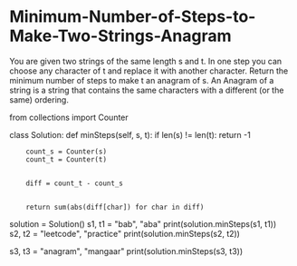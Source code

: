# Minimum-Number-of-Steps-to-Make-Two-Strings-Anagram
You are given two strings of the same length s and t. In one step you can choose any character of t and replace it with another character.  Return the minimum number of steps to make t an anagram of s.  An Anagram of a string is a string that contains the same characters with a different (or the same) ordering.   

from collections import Counter

class Solution:
    def minSteps(self, s, t):
        if len(s) != len(t):
            return -1  

        
        count_s = Counter(s)
        count_t = Counter(t)

     
        diff = count_t - count_s

        
        return sum(abs(diff[char]) for char in diff)

solution = Solution()
s1, t1 = "bab", "aba"
print(solution.minSteps(s1, t1))  
s2, t2 = "leetcode", "practice"
print(solution.minSteps(s2, t2))  

s3, t3 = "anagram", "mangaar"
print(solution.minSteps(s3, t3))  

